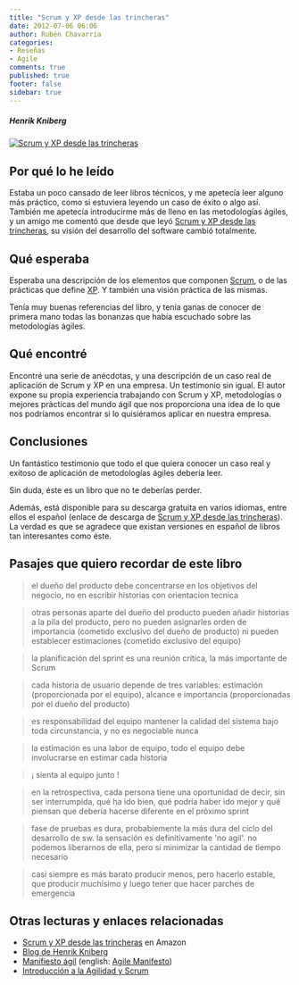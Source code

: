 ```yaml
---
title: "Scrum y XP desde las trincheras"
date: 2012-07-06 06:06
author: Rubén Chavarría
categories: 
- Reseñas
- Agile
comments: true
published: true
footer: false
sidebar: true
---
```


##### Henrik Kniberg

[![Scrum y XP desde las trincheras](https://res.infoq.com/minibooks/scrum-xp-from-the-trenches-2/en/cover/Thumb.jpg)][1]

## Por qué lo he leído

Estaba un poco cansado de leer libros técnicos, y me apetecía leer alguno más 
práctico, como si estuviera leyendo un caso de éxito o algo así. También me 
apetecía introducirme más de lleno en las metodologías ágiles, y un amigo me 
comentó que desde que leyó 
[Scrum y XP desde las trincheras][2],
su visión del desarrollo del software cambió totalmente.

<!-- more -->

## Qué esperaba

Esperaba una descripción de los elementos que componen 
[Scrum](http://es.wikipedia.org/wiki/Scrum), o de las prácticas que define 
[XP](http://es.wikipedia.org/wiki/Programación_extrema). Y también una visión 
práctica de las mismas.
 
Tenía muy buenas referencias del libro, y tenía ganas de conocer de primera 
mano todas las bonanzas que había escuchado sobre las metodologías ágiles.

## Qué encontré

Encontré una serie de anécdotas, y una descripción de un caso real de 
aplicación de Scrum y XP en una empresa. Un testimonio sin igual. 
El autor expone su propia experiencia trabajando con Scrum y XP, metodologías 
o mejores prácticas del mundo ágil que nos proporciona una idea de lo que nos 
podríamos encontrar si lo quisiéramos aplicar en nuestra empresa.

## Conclusiones

Un fantástico testimonio que todo el que quiera conocer un caso real y exitoso 
de aplicación de metodologías ágiles debería leer.

Sin duda, éste es un libro que no te deberías perder.

Además, está disponible para su descarga gratuita en varios idiomas, entre 
ellos el español (enlace de descarga de 
[Scrum y XP desde las trincheras][2]).
La verdad es que se agradece que existan versiones en español de libros tan 
interesantes como éste.

## Pasajes que quiero recordar de este libro

> el dueño del producto debe concentrarse en los objetivos del negocio, no en escribir historias con orientacion tecnica

<!-- more -->

> otras personas aparte del dueño del producto pueden añadir historias a la pila del producto, pero no pueden asignarles orden de importancia (cometido exclusivo del dueño de producto) ni pueden establecer estimaciones (cometido exclusivo del equipo)

<!-- more -->

> la planificación del sprint es una reunión crítica, la más importante de Scrum

<!-- more -->

> cada historia de usuario depende de tres variables: estimación (proporcionada por el equipo), alcance e importancia (proporcionadas por el dueño del producto)

<!-- more -->

> es responsabilidad del equipo mantener la calidad del sistema bajo toda circunstancia, y no es negociable nunca

<!-- more -->

> la estimación es una labor de equipo, todo el equipo debe involucrarse en estimar cada historia

<!-- more -->

> ¡ sienta al equipo junto !

<!-- more -->

> en la retrospectiva, cada persona tiene una oportunidad de decir, sin ser interrumpida, qué ha ido bien, qué podría haber ido mejor y qué piensan que debería hacerse diferente en el próximo sprint

<!-- more -->

>  fase de pruebas es dura, probablemente la más dura del ciclo del desarrollo de sw. la sensación es definitivamente 'no agil'. no podemos liberarnos de ella, pero si minimizar la cantidad de tiempo necesario

<!-- more -->

> casi siempre es más barato producir menos, pero hacerlo estable, que producir muchísimo y luego tener que hacer parches de emergencia


## Otras lecturas y enlaces relacionadas

- [Scrum y XP desde las trincheras][1] en Amazon
- [Blog de Henrik Kniberg](http://blog.crisp.se/author/henrikkniberg)
- [Manifiesto ágil](http://agilemanifesto.org/iso/es) (english: 
[Agile Manifesto](http://agilemanifesto.org/))
- [Introducción a la Agilidad y Scrum](http://www.kleer.la/e-books)

[1]: https://amzn.to/2YDuYl4
[2]: http://www.infoq.com/minibooks/scrum-xp-from-the-trenches-2